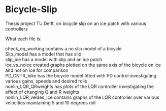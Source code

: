 # Bicycle-Slip
Thesis project TU Delft, on bicycle slip on an ice patch with various controllers


What each file is:

check_eq_working contains a no slip model of a bicycle<br>
Slip_model has a model that has slip<br>
slip_ice has a model with slip and an ice patch<br>
ice_vs_noice created graphs plotted on the same axis of the bicycle on ice and not on ice for comparison<br>
PD_CNTR_bike has the bicycle model fitted with PD control investigating various gains, speeds and desired rolls <br>
nonlin_LQR_QRweights has plots of the LQR controller investigating the effect of changing Q and R weights <br>
nonlin_LQR_veldes_ice contains graphs of the LQR controller over various velocities maintaining 5 and 10 degrees roll <br>
